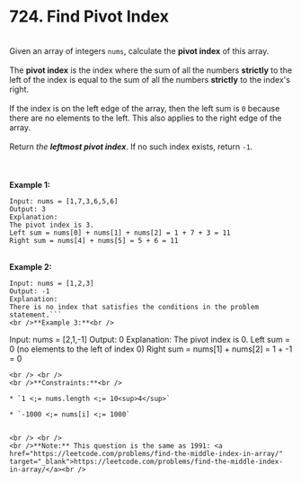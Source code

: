 # 724. Find Pivot Index

<br />Given an array of integers `nums`, calculate the **pivot index** of this array.<br />
<br />The **pivot index** is the index where the sum of all the numbers **strictly** to the left of the index is equal to the sum of all the numbers **strictly** to the index's right.<br />
<br />If the index is on the left edge of the array, then the left sum is `0` because there are no elements to the left. This also applies to the right edge of the array.<br />
<br />Return <em>the **leftmost pivot index**</em>. If no such index exists, return `-1`.<br />
<br /> <br />
<br />**Example 1:**<br />
```
Input: nums = [1,7,3,6,5,6]
Output: 3
Explanation:
The pivot index is 3.
Left sum = nums[0] + nums[1] + nums[2] = 1 + 7 + 3 = 11
Right sum = nums[4] + nums[5] = 5 + 6 = 11
```
<br />**Example 2:**<br />
```
Input: nums = [1,2,3]
Output: -1
Explanation:
There is no index that satisfies the conditions in the problem statement.```
<br />**Example 3:**<br />
```
Input: nums = [2,1,-1]
Output: 0
Explanation:
The pivot index is 0.
Left sum = 0 (no elements to the left of index 0)
Right sum = nums[1] + nums[2] = 1 + -1 = 0
```
<br /> <br />
<br />**Constraints:**<br />

* `1 <;= nums.length <;= 10<sup>4</sup>`

* `-1000 <;= nums[i] <;= 1000`


<br /> <br />
<br />**Note:** This question is the same as 1991: <a href="https://leetcode.com/problems/find-the-middle-index-in-array/" target="_blank">https://leetcode.com/problems/find-the-middle-index-in-array/</a><br />
